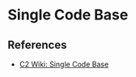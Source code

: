 # Single Code Base

## References

* [C2 Wiki: Single Code Base](https://c2.com/cgi/wiki?SingleCodeBase)
